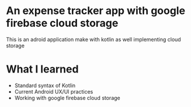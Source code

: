 # An expense tracker app with google firebase cloud storage

This is an adroid application make with kotlin as well implementing cloud storage

# What I learned

* Standard syntax of Kotlin
* Current Android UX/UI practices 
* Working with google firebase cloud storage 
